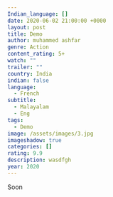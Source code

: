 ```yaml
---
Indian_language: []
date: 2020-06-02 21:00:00 +0000
layout: post
title: Demo
author: muhammed ashfar
genre: Action
content_rating: 5+
watch: ""
trailer: ""
country: India
indian: false
language:
  - French
subtitle:
  - Malayalam
  - Eng
tags:
  - Demo
image: /assets/images/3.jpg
imageshadow: true
categories: []
rating: 9.9
description: wasdfgh
year: 2020
---
```

Soon
